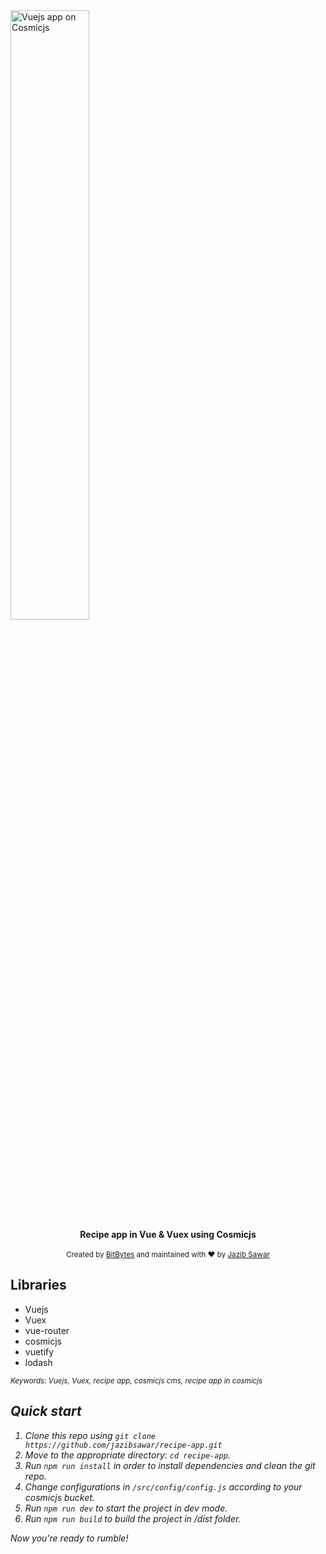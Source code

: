 <img src="https://cosmicjs.com/images/logo.svg" width="50%" alt="Vuejs app on Cosmicjs" align="center" />

<br />

<div align="center"><strong>Recipe app in Vue & Vuex using Cosmicjs</strong></div>

<br />

<div align="center">
  <sub>Created by <a href="https://bitbytes.io">BitBytes</a> and maintained with ❤️ by <a href="https://github.com/jazibsawar">Jazib Sawar</a>
</div>

## Libraries
  - Vuejs
  - Vuex
  - vue-router
  - cosmicjs
  - vuetify
  - lodash

<sub><i>Keywords: Vuejs, Vuex, recipe app, cosmicjs cms, recipe app in cosmicjs</sub>

## Quick start

1. Clone this repo using `git clone https://github.com/jazibsawar/recipe-app.git`
2. Move to the appropriate directory: `cd recipe-app`.<br />
3. Run `npm run install` in order to install dependencies and clean the git repo.<br />
4. Change configurations in `/src/config/config.js` according to your cosmicjs bucket. <br />
5. Run `npm run dev` to start the project in dev mode.<br />
6. Run `npm run build` to build the project in /dist folder.<br />

Now you're ready to rumble!
